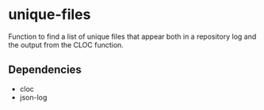 # unique-files
Function to find a list of unique files that appear both in a
repository log and the output from the CLOC function.

## Dependencies
- cloc
- json-log
